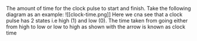 The amount of time for the clock pulse to start and finish.
Take the following diagram as an example:
![[clock-time.png]]
Here we cna see that a clock pulse has 2 states i.e high (1) and low (0). The time taken from going either from high to low or low to high as shown with the arrow is known as clock time